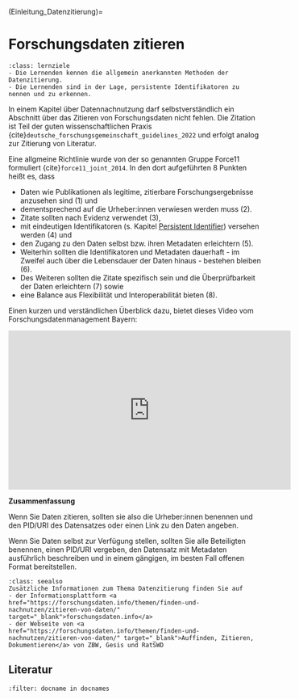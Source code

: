 (Einleitung_Datenzitierung)=
# Forschungsdaten zitieren

```{admonition} Lernziel: Datenzitierung und PID
:class: lernziele
- Die Lernenden kennen die allgemein anerkannten Methoden der Datenzitierung.
- Die Lernenden sind in der Lage, persistente Identifikatoren zu nennen und zu erkennen.
``` 

In einem Kapitel über Datennachnutzung darf selbstverständlich ein Abschnitt über das Zitieren von Forschungsdaten nicht fehlen. Die Zitation ist Teil der guten wissenschaftlichen Praxis {cite}`deutsche_forschungsgemeinschaft_guidelines_2022` und erfolgt analog zur Zitierung von Literatur. 

Eine allgmeine Richtlinie wurde von der so genannten Gruppe Force11 formuliert {cite}`force11_joint_2014`. In den dort aufgeführten 8 Punkten heißt es, dass 
- Daten wie Publikationen als legitime, zitierbare Forschungsergebnisse anzusehen sind (1) und
- dementsprechend auf die Urheber:innen verwiesen werden muss (2).
- Zitate sollten nach Evidenz verwendet (3),
- mit eindeutigen Identifikatoren (s. Kapitel [Persistent Identifier](PID)) versehen werden (4) und
- den Zugang zu den Daten selbst bzw. ihren Metadaten erleichtern (5).
- Weiterhin sollten die Identifikatoren und Metadaten dauerhaft - im Zweifel auch über die Lebensdauer der Daten hinaus - bestehen bleiben (6).
- Des Weiteren sollten die Zitate spezifisch sein und die Überprüfbarkeit der Daten erleichtern (7) sowie
- eine Balance aus Flexibilität und Interoperabilität bieten (8).

Einen kurzen und verständlichen Überblick dazu, bietet dieses Video vom Forschungsdatenmanagement Bayern:  



<iframe width="560" height="315" src="https://www.youtube.com/embed/WBiZydSV-m0?si=" title="YouTube video player" frameborder="0" allow="accelerometer; autoplay; clipboard-write; encrypted-media; gyroscope; picture-in-picture; web-share" referrerpolicy="strict-origin-when-cross-origin" allowfullscreen></iframe>

**Zusammenfassung**

Wenn Sie Daten zitieren, sollten sie also die Urheber:innen benennen und den PID/URI des Datensatzes oder einen Link zu den Daten angeben.

Wenn Sie Daten selbst zur Verfügung stellen, sollten Sie alle Beteiligten benennen, einen PID/URI vergeben, den Datensatz mit Metadaten ausführlich beschreiben und in einem gängigen, im besten Fall offenen Format bereitstellen.  


```{admonition} Weitere Informationen
:class: seealso
Zusätzliche Informationen zum Thema Datenzitierung finden Sie auf
- der Informationsplattform <a href="https://forschungsdaten.info/themen/finden-und-nachnutzen/zitieren-von-daten/" target="_blank">forschungsdaten.info</a>
- der Webseite von <a href="https://forschungsdaten.info/themen/finden-und-nachnutzen/zitieren-von-daten/" target="_blank">Auffinden, Zitieren, Dokumentieren</a> von ZBW, Gesis und RatSWD
```  

## Literatur
```{bibliography}
:filter: docname in docnames
```